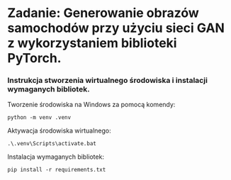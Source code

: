 # Zadanie: Generowanie obrazów samochodów przy użyciu sieci GAN z wykorzystaniem biblioteki PyTorch. 
### Instrukcja stworzenia wirtualnego środowiska i instalacji wymaganych bibliotek.

Tworzenie środowiska na Windows za pomocą komendy:

`python -m venv .venv`

Aktywacja środowiska wirtualnego:

`.\.venv\Scripts\activate.bat`

Instalacja wymaganych bibliotek:

`pip install -r requirements.txt`

